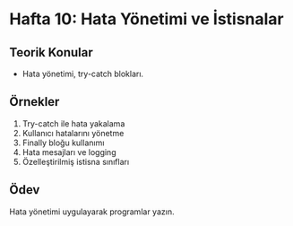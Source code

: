 # Hafta 10: Hata Yönetimi ve İstisnalar

## Teorik Konular
- Hata yönetimi, try-catch blokları.

## Örnekler
1. Try-catch ile hata yakalama
2. Kullanıcı hatalarını yönetme
3. Finally bloğu kullanımı
4. Hata mesajları ve logging
5. Özelleştirilmiş istisna sınıfları

## Ödev
Hata yönetimi uygulayarak programlar yazın.
